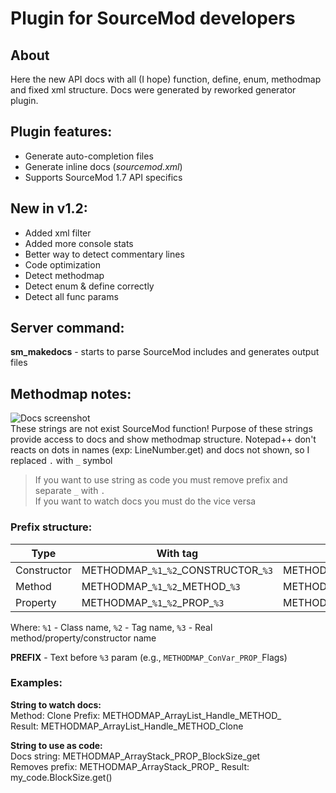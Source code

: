 # Plugin for SourceMod developers
## About

Here the new API docs with all (I hope) function, define, enum, methodmap and fixed xml structure. Docs were generated by reworked generator plugin.

## Plugin features:
 - Generate auto-completion files
 - Generate inline docs (*sourcemod.xml*)
 - Supports SourceMod 1.7 API specifics
 
## New in v1.2:
 - Added xml filter
 - Added more console stats
 - Better way to detect commentary lines
 - Code optimization
 - Detect methodmap
 - Detect enum & define correctly
 - Detect all func params

## Server command:
**sm_makedocs** - starts to parse SourceMod includes and generates output files

## Methodmap notes:
![Docs screenshot](https://github.com/raziEiL/SourceMod-Npp-Docs/blob/master/img/img.png "Inline docs: methodmap strings")  
These strings are not exist SourceMod function! Purpose of these strings provide access to docs and show methodmap structure. Notepad++ don't reacts on dots in names (exp: LineNumber.get) and docs not shown, so I replaced `.` with `_` symbol
>If you want to use string as code you must remove prefix and separate `_` with `.`  
>If you want to watch docs you must do the vice versa 

### Prefix structure:

| Type | With tag | Without tag |
|------| ------ | ------ |
| Constructor | METHODMAP_`%1`_`%2`\_CONSTRUCTOR\_`%3` | METHODMAP_`%1`\_CONSTRUCTOR_`%3` |
| Method | METHODMAP_`%1`_`%2`_METHOD\_`%3` | METHODMAP_`%1`\_METHOD_`%3` |
| Property | METHODMAP_`%1`_`%2`_PROP\_`%3` | METHODMAP_`%1`_PROP\_`%3` |

Where: `%1` - Class name, `%2` - Tag name, `%3` - Real method/property/constructor name

**PREFIX** - Text before `%3` param (e.g., `METHODMAP_ConVar_PROP_`Flags)

### Examples:

**String to watch docs:**  
Method: Clone
Prefix: METHODMAP_ArrayList_Handle_METHOD_  
Result: METHODMAP_ArrayList_Handle_METHOD_Clone

**String to use as code:**  
Docs string: METHODMAP_ArrayStack_PROP_BlockSize_get  
Removes prefix: METHODMAP_ArrayStack_PROP_
Result: my_code.BlockSize.get()

